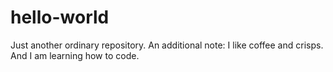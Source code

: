 # hello-world

Just another ordinary repository.
An additional note: I like coffee and crisps. And I am learning how to code.
